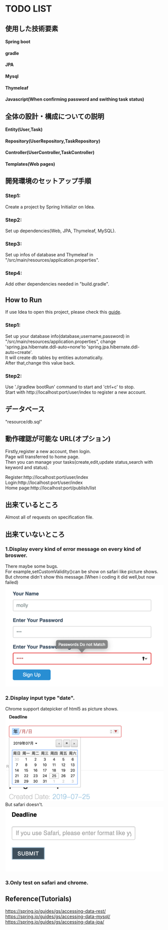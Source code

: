 # TODO LIST

## 使用した技術要素
#### Spring boot</br>
#### gradle</br>
#### JPA</br>
#### Mysql</br>
#### Thymeleaf</br>
#### Javascript(When confirming password and swithing task status)</br>

## 全体の設計・構成についての説明 
#### Entity(User,Task)
#### Repository(UserRepository,TaskRepository)
#### Controller(UserController,TaskController)
#### Templates(Web pages)

## 開発環境のセットアップ手順

### Step1: 
Create a project by Spring Initializr on Idea.
### Step2: 
Set up dependencies(Web, JPA, Thymeleaf, MySQL).
### Step3: 
Set up infos of database and Thymeleaf in "/src/main/resources/application.properties".
### Step4: 
Add other dependencies needed in "build.gradle".

## How to Run 
If use Idea to open this project, please check this [guide](https://spring.io/guides/gs/intellij-idea/).</br>
### Step1: 
Set up your database info(database,username,password) in "/src/main/resources/application.properties", change 'spring.jpa.hibernate.ddl-auto=none'to 'spring.jpa.hibernate.ddl-auto=create'.</br>
It will create db tables by entities automatically. </br>
After that,change this value back.
### Step2:
Use './gradlew bootRun' command to start and 'ctrl+c' to stop.</br>
Start with http://localhost:port/user/index to register a new account.

## データベース
"resource/db.sql"

## 動作確認が可能な URL(オプション)
Firstly,register a new account, then login.</br>
Page will transferred to home page.</br>
Then you can manage your tasks(create,edit,update status,search with keyword and status).</br>

Register:http://localhost:port/user/index</br>
Login:http://localhost:port/user/index</br>
Home page:http://localhost:port/publish/list</br>

## 出来ているところ
Almost all of requests on specification file.

## 出来ていないところ
### 1.Display every kind of error message on every kind of broswer.
There maybe some bugs.</br>
For example,setCustomValidity()can be show on safari like picture shows.</br>
But chrome didn't show this message.(When i coding it did well,but now failed)</br>
![setCustomValidity](https://github.com/MollyQI3104/pre_demo/blob/master/images/safari%20setCustomValidity.png)

### 2.Display input type "date".
Chrome support datepicker of html5 as picture shows.</br>
![dateOnChrome](https://github.com/MollyQI3104/pre_demo/blob/master/images/chrome%20date.png)
But safari doesn't.
![dateOnSafari](https://github.com/MollyQI3104/pre_demo/blob/master/images/safari%20date.png)

### 3.Only test on safari and chrome.

## Reference(Tutorials)
https://spring.io/guides/gs/accessing-data-rest/</br>
https://spring.io/guides/gs/accessing-data-mysql/</br>
https://spring.io/guides/gs/accessing-data-jpa/</br>


